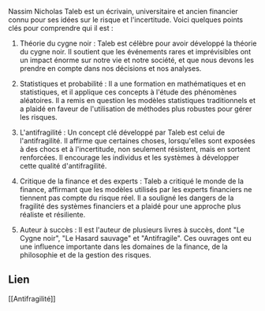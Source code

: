 Nassim Nicholas Taleb est un écrivain, universitaire et ancien financier connu pour ses idées sur le risque et l'incertitude. Voici quelques points clés pour comprendre qui il est :

1. Théorie du cygne noir : Taleb est célèbre pour avoir développé la théorie du cygne noir. Il soutient que les événements rares et imprévisibles ont un impact énorme sur notre vie et notre société, et que nous devons les prendre en compte dans nos décisions et nos analyses.

2. Statistiques et probabilité : Il a une formation en mathématiques et en statistiques, et il applique ces concepts à l'étude des phénomènes aléatoires. Il a remis en question les modèles statistiques traditionnels et a plaidé en faveur de l'utilisation de méthodes plus robustes pour gérer les risques.

3. L'antifragilité : Un concept clé développé par Taleb est celui de l'antifragilité. Il affirme que certaines choses, lorsqu'elles sont exposées à des chocs et à l'incertitude, non seulement résistent, mais en sortent renforcées. Il encourage les individus et les systèmes à développer cette qualité d'antifragilité.
    
4. Critique de la finance et des experts : Taleb a critiqué le monde de la finance, affirmant que les modèles utilisés par les experts financiers ne tiennent pas compte du risque réel. Il a souligné les dangers de la fragilité des systèmes financiers et a plaidé pour une approche plus réaliste et résiliente.
    
5. Auteur à succès : Il est l'auteur de plusieurs livres à succès, dont "Le Cygne noir", "Le Hasard sauvage" et "Antifragile". Ces ouvrages ont eu une influence importante dans les domaines de la finance, de la philosophie et de la gestion des risques.

## Lien

[[Antifragilité]]